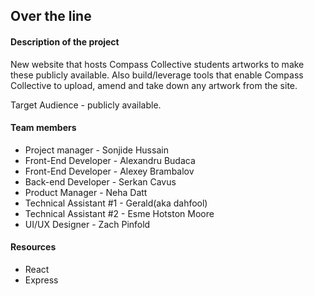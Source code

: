 ## Over the line

#### Description of the project

New website that hosts Compass Collective students artworks to make these publicly available. Also build/leverage tools that enable Compass Collective to upload, amend and take down any artwork from the site. 

Target Audience - publicly available.  

#### Team members

- Project manager -  Sonjide Hussain 
- Front-End Developer - Alexandru Budaca
- Front-End Developer - Alexey Brambalov
- Back-end Developer - Serkan Cavus 
- Product Manager - Neha Datt
- Technical Assistant #1 - Gerald(aka dahfool)
- Technical Assistant #2 - Esme Hotston Moore
- UI/UX Designer - Zach Pinfold

#### Resources

- React
- Express